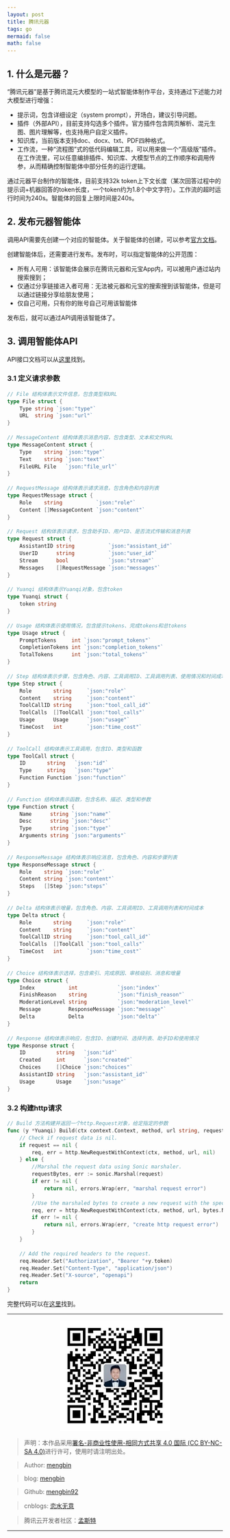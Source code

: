 ```yaml
---
layout: post
title: 腾讯元器
tags: go
mermaid: false
math: false
---  
```


## 1. 什么是元器？

“腾讯元器”是基于腾讯混元大模型的一站式智能体制作平台，支持通过下述能力对大模型进行增强：

- 提示词，包含详细设定（system prompt），开场白，建议引导问题。
- 插件（外部API），目前支持勾选多个插件。官方插件包含网页解析、混元生图、图片理解等，也支持用户自定义插件。
- 知识库，当前版本支持doc、docx、txt、PDF四种格式。
- 工作流，一种“流程图”式的低代码编辑工具，可以用来做一个“高级版”插件。在工作流里，可以任意编排插件、知识库、大模型节点的工作顺序和调用传参，从而精确控制智能体中部分任务的运行逻辑。
  
通过元器平台制作的智能体，目前支持32k token上下文长度（某次回答过程中的提示词+机器回答的token长度，一个token约为1.8个中文字符）。工作流的超时运行时间为240s。智能体的回复上限时间是240s。  

## 2. 发布元器智能体  

调用API需要先创建一个对应的智能体。关于智能体的创建，可以参考[官方文档](https://docs.qq.com/aio/p/scxmsn78nzsuj64?p=OiUIr8hucrrP1h6XayvDZnT)。  

创建智能体后，还需要进行发布。发布时，可以指定智能体的公开范围：  

- 所有人可用：该智能体会展示在腾讯元器和元宝App内，可以被用户通过站内搜索搜到；
- 仅通过分享链接进入者可用：无法被元器和元宝的搜索搜到该智能体，但是可以通过链接分享给朋友使用；
- 仅自己可用，只有你的账号自己可用该智能体

发布后，就可以通过API调用该智能体了。

## 3. 调用智能体API  

API接口文档可以从[这里](https://docs.qq.com/aio/p/scxmsn78nzsuj64?p=unUU8C3HBocfQSOGAh2BYuC)找到。  

### 3.1 定义请求参数

```go
// File 结构体表示文件信息，包含类型和URL
type File struct {
	Type string `json:"type"`
	URL  string `json:"url"`
}

// MessageContent 结构体表示消息内容，包含类型、文本和文件URL
type MessageContent struct {
	Type    string `json:"type"`
	Text    string `json:"text"`
	FileURL File   `json:"file_url"`
}

// RequestMessage 结构体表示请求消息，包含角色和内容列表
type RequestMessage struct {
	Role    string           `json:"role"`
	Content []MessageContent `json:"content"`
}

// Request 结构体表示请求，包含助手ID、用户ID、是否流式传输和消息列表
type Request struct {
	AssistantID string           `json:"assistant_id"`
	UserID      string           `json:"user_id"`
	Stream      bool             `json:"stream"`
	Messages    []RequestMessage `json:"messages"`
}

// Yuanqi 结构体表示Yuanqi对象，包含token
type Yuanqi struct {
	token string
}

// Usage 结构体表示使用情况，包含提示tokens、完成tokens和总tokens
type Usage struct {
	PromptTokens     int `json:"prompt_tokens"`
	CompletionTokens int `json:"completion_tokens"`
	TotalTokens      int `json:"total_tokens"`
}

// Step 结构体表示步骤，包含角色、内容、工具调用ID、工具调用列表、使用情况和时间成本
type Step struct {
	Role       string     `json:"role"`
	Content    string     `json:"content"`
	ToolCallID string     `json:"tool_call_id"`
	ToolCalls  []ToolCall `json:"tool_calls"`
	Usage      Usage      `json:"usage"`
	TimeCost   int        `json:"time_cost"`
}

// ToolCall 结构体表示工具调用，包含ID、类型和函数
type ToolCall struct {
	ID       string   `json:"id"`
	Type     string   `json:"type"`
	Function Function `json:"function"`
}

// Function 结构体表示函数，包含名称、描述、类型和参数
type Function struct {
	Name      string `json:"name"`
	Desc      string `json:"desc"`
	Type      string `json:"type"`
	Arguments string `json:"arguments"`
}

// ResponseMessage 结构体表示响应消息，包含角色、内容和步骤列表
type ResponseMessage struct {
	Role    string `json:"role"`
	Content string `json:"content"`
	Steps   []Step `json:"steps"`
}

// Delta 结构体表示增量，包含角色、内容、工具调用ID、工具调用列表和时间成本
type Delta struct {
	Role       string     `json:"role"`
	Content    string     `json:"content"`
	ToolCallID string     `json:"tool_call_id"`
	ToolCalls  []ToolCall `json:"tool_calls"`
	TimeCost   int        `json:"time_cost"`
}

// Choice 结构体表示选择，包含索引、完成原因、审核级别、消息和增量
type Choice struct {
	Index           int             `json:"index"`
	FinishReason    string          `json:"finish_reason"`
	ModerationLevel string          `json:"moderation_level"`
	Message         ResponseMessage `json:"message"`
	Delta           Delta           `json:"delta"`
}

// Response 结构体表示响应，包含ID、创建时间、选择列表、助手ID和使用情况
type Response struct {
	ID          string   `json:"id"`
	Created     int      `json:"created"`
	Choices     []Choice `json:"choices"`
	AssistantID string   `json:"assistant_id"`
	Usage       Usage    `json:"usage"`
}
```

### 3.2 构建http请求

```go
// Build 方法构建并返回一个http.Request对象，给定指定的参数
func (y *Yuanqi) Build(ctx context.Context, method, url string, request any) (req *http.Request, err error) {
	// Check if request data is nil.
	if request == nil {
		req, err = http.NewRequestWithContext(ctx, method, url, nil)
	} else {
		//Marshal the request data using Sonic marshaler.
		requestBytes, err := sonic.Marshal(request)
		if err != nil {
			return nil, errors.Wrap(err, "marshal request error")
		}
		//Use the marshaled bytes to create a new request with the specified context, method and URL.
		req, err = http.NewRequestWithContext(ctx, method, url, bytes.NewBuffer(requestBytes))
		if err != nil {
			return nil, errors.Wrap(err, "create http request error")
		}
	}

	// Add the required headers to the request.
	req.Header.Set("Authorization", "Bearer "+y.token)
	req.Header.Set("Content-Type", "application/json")
	req.Header.Set("X-source", "openapi")
	return
}
```  

完整代码可以在[这里](https://github.com/mengbin92/tencent)找到。  

---

<div align="center">
  <img src="../img/qrcode_wechat.jpg" alt="孟斯特">
</div>

> 声明：本作品采用[署名-非商业性使用-相同方式共享 4.0 国际 (CC BY-NC-SA 4.0)](https://creativecommons.org/licenses/by-nc-sa/4.0/deed.zh)进行许可，使用时请注明出处。  

> Author: [mengbin](mengbin1992@outlook.com)  

> blog: [mengbin](https://mengbin.top)  

> Github: [mengbin92](https://mengbin92.github.io/)  

> cnblogs: [恋水无意](https://www.cnblogs.com/lianshuiwuyi/)  

> 腾讯云开发者社区：[孟斯特](https://cloud.tencent.com/developer/user/6649301)  

---
